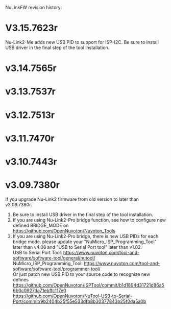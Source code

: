 NuLinkFW revision history:

# V3.15.7623r
Nu-Link2-Me adds new USB PID to support for ISP-I2C.
Be sure to install USB driver in the final step of the tool installation.
# v3.14.7565r
# v3.13.7537r
# v3.12.7513r
# v3.11.7470r
# v3.10.7443r
# v3.09.7380r
If you upgrade Nu-Link2 firmware from old version to later than v3.09.7380r. 
1. Be sure to install USB driver in the final step of the tool installation.
2. If you are using Nu-Link2-Pro bridge function, see how to configure new defined BRIDGE_MODE on https://github.com/OpenNuvoton/Nuvoton_Tools
3. If you are using Nu-Link2-Pro bridge, there is new USB PIDs for each bridge mode. please update your "NuMicro_ISP_Programming_Tool" later than v4.08 and "USB to Serial Port tool" later than v1.02.  
USB to Serial Port Tool: https://www.nuvoton.com/tool-and-software/software-tool/general/nutool/  
NuMicro_ISP_Programming_Tool: https://www.nuvoton.com/tool-and-software/software-tool/programmer-tool/  
Or just patch new USB PID to your source code to recognize new defines   
   https://github.com/OpenNuvoton/ISPTool/commit/b1d1894d31721d86a56b0c0927da71ebffc117e0  
   https://github.com/OpenNuvoton/NuTool-USB-to-Serial-Port/commit/9b2404b25f55e533dfb8b30377843b25f0da5a0b  
       
